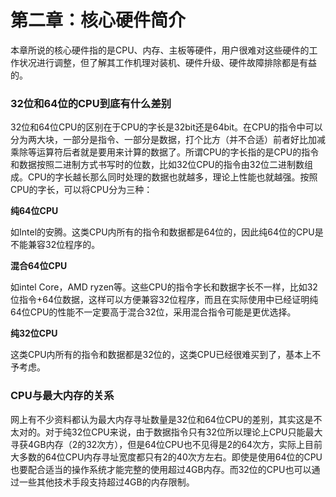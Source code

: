 # 第二章：核心硬件简介

本章所说的核心硬件指的是CPU、内存、主板等硬件，用户很难对这些硬件的工作状况进行调整，但了解其工作机理对装机、硬件升级、硬件故障排除都是有益的。

### 32位和64位的CPU到底有什么差别

32位和64位CPU的区别在于CPU的字长是32bit还是64bit。在CPU的指令中可以分为两大块，一部分是指令、一部分是数据，打个比方（并不合适）前者好比加减乘除等运算符后者就是要用来计算的数据了。所谓CPU的字长指的是CPU的指令和数据按照二进制方式书写时的位数，比如32位CPU的指令由32位二进制数组成。CPU的字长越长那么同时处理的数据也就越多，理论上性能也就越强。按照CPU的字长，可以将CPU分为三种：

**纯64位CPU**

如Intel的安腾。这类CPU内所有的指令和数据都是64位的，因此纯64位的CPU是不能兼容32位程序的。

**混合64位CPU**

如intel Core，AMD ryzen等。这些CPU的指令字长和数据字长不一样，比如32位指令+64位数据，这样可以方便兼容32位程序，而且在实际使用中已经证明纯64位CPU的性能不一定要高于混合32位，采用混合指令可能是更优选择。

**纯32位CPU**

这类CPU内所有的指令和数据都是32位的，这类CPU已经很难买到了，基本上不予考虑。

### CPU与最大内存的关系

网上有不少资料都认为最大内存寻址数量是32位和64位CPU的差别，其实这是不太对的。对于纯32位CPU来说，由于数据指令只有32位所以理论上CPU只能最大寻获4GB内存（2的32次方），但是64位CPU也不见得是2的64次方，实际上目前大多数的64位CPU内存寻址宽度都只有2的40次方左右。即使是使用64位的CPU也要配合适当的操作系统才能完整的使用超过4GB内存。而32位的CPU也可以通过一些其他技术手段支持超过4GB的内存限制。

